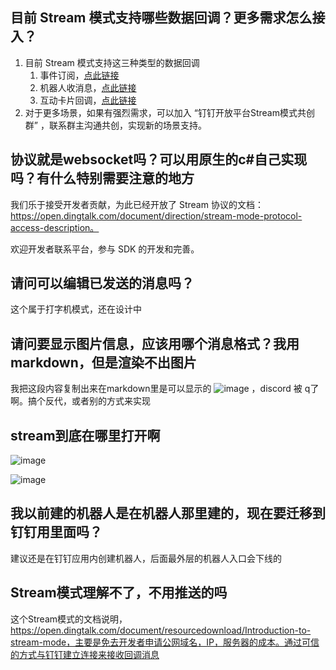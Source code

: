 ## 目前 Stream 模式支持哪些数据回调？更多需求怎么接入？

1. 目前 Stream 模式支持这三种类型的数据回调
    1. 事件订阅，[点此链接](https://open.dingtalk.com/document/orgapp/stream)
    2. 机器人收消息，[点此链接](https://open.dingtalk.com/document/orgapp/the-creation-and-installation-of-the-application-robot-in-the)
    3. 互动卡片回调，[点此链接](https://open.dingtalk.com/document/orgapp/create-and-deliver-cards)
2. 对于更多场景，如果有强烈需求，可以加入 “钉钉开放平台Stream模式共创群” ，联系群主沟通共创，实现新的场景支持。

## 协议就是websocket吗？可以用原生的c#自己实现吗？有什么特别需要注意的地方

我们乐于接受开发者贡献，为此已经开放了 Stream 协议的文档：https://open.dingtalk.com/document/direction/stream-mode-protocol-access-description。

欢迎开发者联系平台，参与 SDK 的开发和完善。

## 请问可以编辑已发送的消息吗？

这个属于打字机模式，还在设计中

## 请问要显示图片信息，应该用哪个消息格式？我用 markdown，但是渲染不出图片

我把这段内容复制出来在markdown里是可以显示的
![image](https://github.com/chzealot/dingtalk-developerpedia/assets/22822/2919e6b5-3c68-4cf3-9d8a-88f2bd363c41)
，discord 被 q了啊。搞个反代，或者别的方式来实现

## stream到底在哪里打开啊

![image](https://github.com/chzealot/dingtalk-developerpedia/assets/22822/bba95479-5432-445e-8dcf-564ab09ccc45)

![image](https://github.com/chzealot/dingtalk-developerpedia/assets/22822/1814797e-b6c2-496b-a5bf-6c36e6b8eb7b)

## 我以前建的机器人是在机器人那里建的，现在要迁移到钉钉用里面吗？

建议还是在钉钉应用内创建机器人，后面最外层的机器人入口会下线的

## Stream模式理解不了，不用推送的吗

这个Stream模式的文档说明，https://open.dingtalk.com/document/resourcedownload/Introduction-to-stream-mode，主要是免去开发者申请公网域名，IP，服务器的成本。通过可信的方式与钉钉建立连接来接收回调消息



